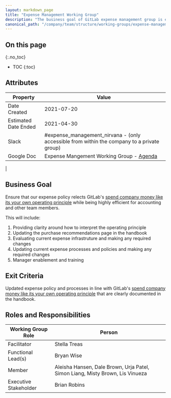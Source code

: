 ```yaml
---
layout: markdown_page
title: "Expense Management Working Group"
description: "The business goal of GitLab expense management group is ensure efficient expense management in line with GitLab values"
canonical_path: "/company/team/structure/working-groups/expense-management/"
---
```


## On this page
{:.no_toc}

- TOC
{:toc}

## Attributes

| Property     | Value |
|--------------|-------|
| Date Created | 2021-07-20 |
| Estimated Date Ended   | 2021-04-30 |
| Slack        | #expense_management_nirvana - (only accessible from within the company to a private group) |
| Google Doc   | Expense Mangement Working Group - [Agenda](https://docs.google.com/document/d/1m6dDHraDrKWkiR90n4e60AgOSiMEUSjmHrmFZcmth6M/edit#) 
 |


## Business Goal

Ensure that our expense policy relects GitLab's [spend company money like its your own operating principle](/handbook/values/#spend-company-money-like-its-your-own) while being highly efficient for accounting and other team members. 

This will include:
1.  Providing clarity around how to interpret the operating principle
1.  Updating the purchase recommendations page in the handbook
1.  Evaluating current expense infrastruture and making any required changes
1.  Updating current expense processes and policies and making any required changes
1.  Manager enablement and training 

## Exit Criteria

Updated expense policy and processes in line with GitLab's [spend company money like its your own operating principle](/handbook/values/#spend-company-money-like-its-your-own) that are clearly documented in the handbook. 


## Roles and Responsibilities

| Working Group Role    | Person                | 
|-----------------------|-----------------------|
| Facilitator           | Stella Treas        | 
| Functional Lead(s)    | Bryan Wise |
| Member                | Aleisha Hansen, Dale Brown, Urja Patel, Simon Liang, Misty Brown, Lis Vinueza | 
| Executive Stakeholder | Brian Robins |


